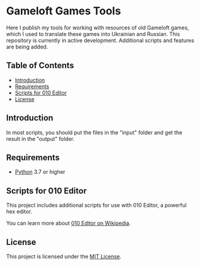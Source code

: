 # Gameloft Games Tools

Here I publish my tools for working with resources of old Gameloft games, which I used to translate these games into Ukrainian and Russian. This repository is currently in active development. Additional scripts and features are being added.

## Table of Contents

- [Introduction](#introduction)
- [Requirements](#requirements)
- [Scripts for 010 Editor](#scripts-for-010-editor)
- [License](#license)

## Introduction

In most scripts, you should put the files in the "input" folder and get the result in the "output" folder.

## Requirements

- [Python](https://en.wikipedia.org/wiki/Python_%28programming_language%29) 3.7 or higher

## Scripts for 010 Editor

This project includes additional scripts for use with 010 Editor, a powerful hex editor.

You can learn more about [010 Editor on Wikipedia](https://en.wikipedia.org/wiki/010_Editor).

## License

This project is licensed under the [MIT License](LICENSE).
